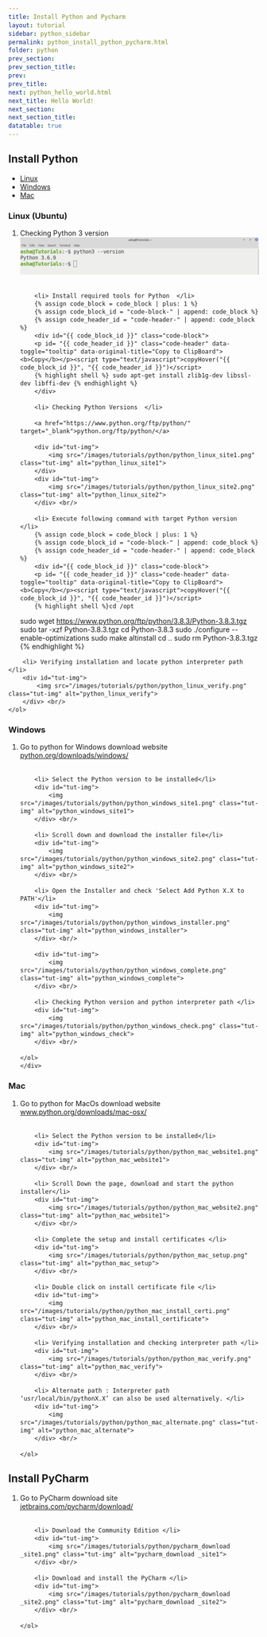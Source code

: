 ```yaml
---
title: Install Python and Pycharm
layout: tutorial
sidebar: python_sidebar
permalink: python_install_python_pycharm.html
folder: python
prev_section:
prev_section_title:
prev:
prev_title:
next: python_hello_world.html
next_title: Hello World!
next_section:
next_section_title:
datatable: true
---
```


## Install Python

<ul id="profileTabs" class="nav-tab-profile ">
    <li class="active"><a href="#Linux" data-toggle="tab">Linux</a></li>
    <li><a href="#Windows" data-toggle="tab">Windows</a></li>
    <li><a href="#Mac" data-toggle="tab">Mac</a></li>
</ul>

<div class="tab-content">
<div role="tabpanel" class="tab-pane active" id="Linux">
    <h3>Linux (Ubuntu)</h3>

<div id="tut-content"> 
    <ol>
        <li> Checking Python 3 version  </li>
        <div id="tut-img">
            <img src="/images/tutorials/python/python_version_linux.png" class="tut-img" alt="python version linux">
        </div> <br/>
        
        <li> Install required tools for Python  </li>
        {% assign code_block = code_block | plus: 1 %}
        {% assign code_block_id = "code-block-" | append: code_block %}
        {% assign code_header_id = "code-header-" | append: code_block %}
        <div id="{{ code_block_id }}" class="code-block">
        <p id= "{{ code_header_id }}" class="code-header" data-toggle="tooltip" data-original-title="Copy to ClipBoard"><b>Copy</b></p><script type="text/javascript">copyHover("{{ code_block_id }}", "{{ code_header_id }}")</script>
        {% highlight shell %} sudo apt-get install zlib1g-dev libssl-dev libffi-dev {% endhighlight %}
        </div>

        <li> Checking Python Versions  </li>
        
        <a href="https://www.python.org/ftp/python/" target="_blank">python.org/ftp/python/</a>

        <div id="tut-img">
            <img src="/images/tutorials/python/python_linux_site1.png" class="tut-img" alt="python_linux_site1">
        </div>
        <div id="tut-img">
            <img src="/images/tutorials/python/python_linux_site2.png" class="tut-img" alt="python_linux_site2">
        </div> <br/>

        <li> Execute following command with target Python version  </li>
        {% assign code_block = code_block | plus: 1 %}
        {% assign code_block_id = "code-block-" | append: code_block %}
        {% assign code_header_id = "code-header-" | append: code_block %}
        <div id="{{ code_block_id }}" class="code-block">
        <p id= "{{ code_header_id }}" class="code-header" data-toggle="tooltip" data-original-title="Copy to ClipBoard"><b>Copy</b></p><script type="text/javascript">copyHover("{{ code_block_id }}", "{{ code_header_id }}")</script>
        {% highlight shell %}cd /opt
sudo wget https://www.python.org/ftp/python/3.8.3/Python-3.8.3.tgz
sudo tar -xzf Python-3.8.3.tgz
cd Python-3.8.3
sudo ./configure --enable-optimizations
sudo make altinstall
cd ..
sudo rm Python-3.8.3.tgz 
        {% endhighlight %}
        </div>

        <li> Verifying installation and locate python interpreter path  </li>
        <div id="tut-img">
            <img src="/images/tutorials/python/python_linux_verify.png" class="tut-img" alt="python_linux_verify">
        </div> <br/>
    </ol> 
</div>

</div>

<div role="tabpanel" class="tab-pane" id="Windows">
    <h3>Windows</h3>
    <div id="tut-content"> 
    <ol>    
        <li> Go to python for Windows download website  </li>
        <a href="https://www.python.org/downloads/windows/" target="_blank">python.org/downloads/windows/</a> <br/> <br/>

        <li> Select the Python version to be installed</li>
        <div id="tut-img">
            <img src="/images/tutorials/python/python_windows_site1.png" class="tut-img" alt="python_windows_site1">
        </div> <br/>

        <li> Scroll down and download the installer file</li>
        <div id="tut-img">
            <img src="/images/tutorials/python/python_windows_site2.png" class="tut-img" alt="python_windows_site2">
        </div> <br/>

        <li> Open the Installer and check 'Select Add Python X.X to PATH'</li>
        <div id="tut-img">
            <img src="/images/tutorials/python/python_windows_installer.png" class="tut-img" alt="python_windows_installer">
        </div> <br/>

        <div id="tut-img">
            <img src="/images/tutorials/python/python_windows_complete.png" class="tut-img" alt="python_windows_complete">
        </div> <br/>

        <li> Checking Python version and python interpreter path </li>
        <div id="tut-img">
            <img src="/images/tutorials/python/python_windows_check.png" class="tut-img" alt="python_windows_check">
        </div> <br/>

    </ol>
    </div>
</div>


<div role="tabpanel" class="tab-pane" id="Mac">
    <h3>Mac</h3>
    <div id="tut-content"> 
    <ol>    
        <li> Go to python for MacOs download website  </li>
        <a href="https://www.python.org/downloads/mac-osx/" target="_blank">www.python.org/downloads/mac-osx/</a> <br/> <br/>

        <li> Select the Python version to be installed</li>
        <div id="tut-img">
            <img src="/images/tutorials/python/python_mac_website1.png" class="tut-img" alt="python_mac_website1">
        </div> <br/>

        <li> Scroll Down the page, download and start the python installer</li>
        <div id="tut-img">
            <img src="/images/tutorials/python/python_mac_website2.png" class="tut-img" alt="python_mac_website1">
        </div> <br/>

        <li> Complete the setup and install certificates </li>
        <div id="tut-img">
            <img src="/images/tutorials/python/python_mac_setup.png" class="tut-img" alt="python_mac_setup">
        </div> <br/>

        <li> Double click on install certificate file </li>
        <div id="tut-img">
            <img src="/images/tutorials/python/python_mac_install_certi.png" class="tut-img" alt="python_mac_install_certificate">
        </div> <br/>

        <li> Verifying installation and checking interpreter path </li>
        <div id="tut-img">
            <img src="/images/tutorials/python/python_mac_verify.png" class="tut-img" alt="python_mac_verify">
        </div> <br/>

        <li> Alternate path : Interpreter path ‘usr/local/bin/pythonX.X’ can also be used alternatively. </li>
        <div id="tut-img">
            <img src="/images/tutorials/python/python_mac_alternate.png" class="tut-img" alt="python_mac_alternate">
        </div> <br/>

    </ol>
</div>

</div>
</div>



## Install PyCharm



<div id="tut-content"> 
    <ol>    
        <li> Go to PyCharm download site </li>
        <a href="https://www.jetbrains.com/pycharm/download/" target="_blank">jetbrains.com/pycharm/download/</a> <br/> <br/>

        <li> Download the Community Edition </li>
        <div id="tut-img">
            <img src="/images/tutorials/python/pycharm_download _site1.png" class="tut-img" alt="pycharm_download _site1">
        </div> <br/>

        <li> Download and install the PyCharm </li>
        <div id="tut-img">
            <img src="/images/tutorials/python/pycharm_download _site2.png" class="tut-img" alt="pycharm_download _site2">
        </div> <br/>

    </ol>
</div>
